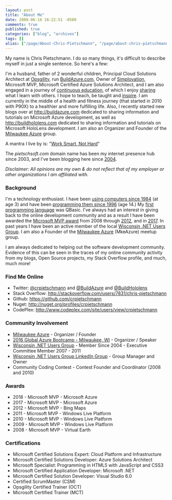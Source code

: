 ```yaml
---
layout: post
title: "About Me"
date: 2008-06-16 16:22:51 -0500
comments: true
published: true
categories: ["blog", "archives"]
tags: []
alias: ["/page/About-Chris-Pietschmann", "/page/about-chris-pietschmann"]
---
```

<!-- more -->
<p>My name is Chris Pietschmann. I do so many things, it's difficult to describe myself in just a single sentence. So here's a few:</p>
<p>I'm a husband, father of 2 wonderful children, Principal Cloud Solutions Architect at <a href="http://opsgility.com" target="_blank">Opsgility</a>, run <a href="http://BuildAzure.com">BuildAzure.com</a>, Owner of <a href="http://simplovation.com">Simplovation</a>, Microsoft MVP, Microsoft Certified Azure Solutions Architect, and&nbsp;I am also engaged in a journey of <a href="/post/2010/02/23/Feb-23rd-2010-Blogs-been-dark-lately-but-Ive-been-busy-busy-busy.aspx">continuous education</a>, of which I enjoy <a href="/post/2007/12/04/My-Blog-content-is-now-licensed-under-the-Creative-Commons-Attribution-License.aspx">sharing </a>what I learn with others. I hope to teach, be taught and <a href="/category/Inspiration">inspire</a>. I am currently in the middle of a health and fitness journey (that started in 2010 with P90X) to a healthier and more fulfilling life. Also, I recently started new blogs over at <a href="http://buildazure.com" target="_blank">http://buildazure.com</a>&nbsp;dedicated to sharing information and tutorials on Microsoft Azure development, as well as <a href="http://buildhololens.com" target="_blank">http://buildhololens.com</a> dedicated to sharing information and tutorials on Microsoft HoloLens development. I am also an Organizer and Founder of the <a href="http://MkeAzure.com" target="_blank">Milwaukee Azure</a> group.</p>
<p>A mantra I live by is: "<a href="/post/2013/07/27/Work-Smart-Not-Hard">Work Smart, Not Hard</a>"</p>
<p>The <em>pietschsoft.com</em> domain name has been my internet presence hub since 2003, and I've been blogging here since <a href="/post/2004/06/30/Holy-crap-I-have-a-blog!.aspx">2004</a>.</p>
<p><em>Disclaimer: All opinions are my own &amp; do not reflect that of my employer or other organizations I am affiliated with.</em></p>
<h3>Background</h3>
<p>I'm a technology enthusiast. I have been <a href="/post/2005/04/22/My-introduction-to-computers-and-programming.aspx">using computers since 1984</a> (at age 3) and have been <a href="/post/2008/06/10/Software_Development_Meme_How_I_got_started_programming.aspx">programming them since 1996</a> (age 14.) My <a href="/post/2008/01/21/QBasic-was-my-First-Programming-Language.aspx">first programming language</a> was QBasic. I've always had an interest in giving back to the online development community and as a result I have been awarded the <a href="/post/2008/04/01/I-am-now-a-Virtual-Earth-MVP!.aspx">Microsoft MVP award</a> from 2008 through <a href="/post/2012/04/01/Awarded-2012-Microsoft-MVP-Bing-Maps.aspx">2012</a>, and in <a href="/post/2017/01/01/Awarded-2017-Microsoft-MVP-Azure">2017</a>.&nbsp;In past years I have been an active member of the local <a href="http://www.meetup.com/Wisconsin-Net-Users-Group/" target="_blank">Wisconsin .NET Users Group</a>. I&nbsp;am also a Founder of the <a href="http://MkeAzure.com">Milwaukee Azure</a> (MkeAzure) meetup group.</p>
<p>I am always dedicated to helping out the software development community. Evidence of this can be seen in the traces of my online community activity from my blogs, Open Source projects, my Stack Overflow profile, and much, much more!</p>
<h3>Find Me Online</h3>
<ul>
<li>Twitter: <a href="http://twitter.com/crpietschmann" target="_blank">@crpietschmann</a> and <a href="http://twitter.com/buildazure" target="_blank">@BuildAzure</a>&nbsp;and <a href="http://twitter.com/buildhololens" target="_blank">@BuildHololens</a></li>
<li>Stack Overflow:&nbsp;<a href="http://stackoverflow.com/users/7831/chris-pietschmann">http://stackoverflow.com/users/7831/chris-pietschmann</a></li>
<li>Github:&nbsp;<a href="https://github.com/crpietschmann">https://github.com/crpietschmann</a></li>
<li>Nuget:&nbsp;<a href="http://nuget.org/profiles/crpietschmann">http://nuget.org/profiles/crpietschmann</a></li>
<li>CodePlex:&nbsp;<a href="http://www.codeplex.com/site/users/view/crpietschmann" target="_blank">http://www.codeplex.com/site/users/view/crpietschmann</a></li>
</ul>
<h3>Community Involvement</h3>
<ul>
<li><a href="http://MkeAzure.com" target="_blank">Milwaukee Azure</a> - Organizer / Founder</li>
<li><a href="https://github.com/MKEAzureBootcamp/MKE2016AzureBootcamp" target="_blank">2016 Global Azure Bootcamp - Milwaukee, WI</a> - Organizer / Speaker</li>
<li><a href="http://wi-ineta.org">Wisconsin .NET Users Group</a>&nbsp;- Member Since 2004&nbsp;- Executive Committee Member 2007 - 2011</li>
<li><a href="http://www.linkedin.com/groups/Wisconsin-NET-Users-Group-77233">Wisconsin .NET Users Group LinkedIn Group</a>&nbsp;- Group Manager and Owner&nbsp;</li>
<li>Community Coding Contest - Contest Founder and Coordinator (2008 and 2010)</li>
</ul>
<h3>Awards</h3>
<ul>
<li>2018 - Microsoft MVP - Microsoft Azure</li>
<li>2017 - Microsoft MVP - Microsoft Azure</li>
<li>2012 - Microsoft MVP - Bing Maps</li>
<li>2011 - Microsoft MVP - Windows Live Platform</li>
<li>2010 - Microsoft MVP - Windows Live Platform</li>
<li>2009 - Microsoft MVP - Windows Live Platform</li>
<li>2008 - Microsoft MVP - Virtual Earth</li>
</ul>
<h3>Certifications</h3>
<ul>
<li>Microsoft Certified Solutions Expert: Cloud Platform and Infrastructure</li>
<li>Microsoft Certified Solutions Developer: Azure Solutions Architect</li>
<li>Microsoft Specialist: Programming in HTML5 with JavaScript and CSS3</li>
<li>Microsoft Certified Application Developer: Microsoft .NET</li>
<li>Microsoft Certified Solution Developer: Visual Studio 6.0</li>
<li>Certified ScrumMaster (CSM)</li>
<li>Opsgility Certified Trainer (OCT)</li>
<li>Microsoft Certified Trainer (MCT)</li>
</ul>
<h3>&nbsp;</h3>
